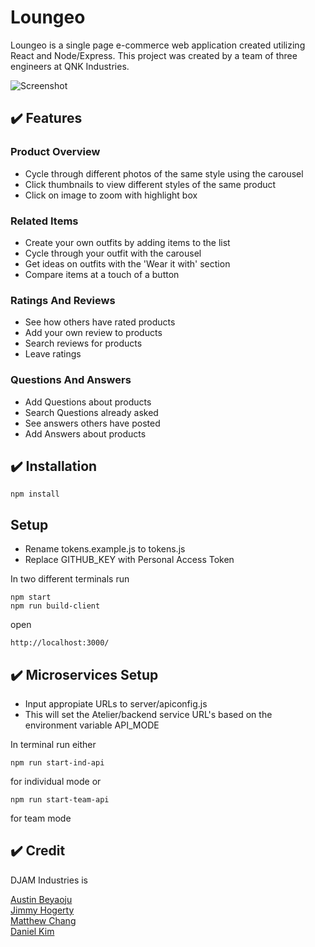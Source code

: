 # Loungeo
Loungeo is a single page e-commerce web application created utilizing React and Node/Express. This project was created by a team of three engineers at QNK Industries.

![Screenshot](https://imgur.com/cDKIAv3.gif)

## :heavy_check_mark: Features

### Product Overview

* Cycle through different photos of the same style using the carousel
* Click thumbnails to view different styles of the same product
* Click on image to zoom with highlight box

### Related Items

* Create your own outfits by adding items to the list
* Cycle through your outfit with the carousel
* Get ideas on outfits with the 'Wear it with' section
* Compare items at a touch of a button

### Ratings And Reviews

* See how others have rated products
* Add your own review to products
* Search reviews for products
* Leave ratings

### Questions And Answers

* Add Questions about products
* Search Questions already asked
* See answers others have posted
* Add Answers about products

## :heavy_check_mark: Installation

```
npm install
```

## Setup
* Rename tokens.example.js to tokens.js
* Replace GITHUB_KEY with Personal Access Token


In two different terminals run

```
npm start
npm run build-client
```

open

```
http://localhost:3000/

```

## :heavy_check_mark: Microservices Setup
* Input appropiate URLs to server/apiconfig.js
* This will set the Atelier/backend service URL's based on the environment variable API_MODE

In terminal run either
```
npm run start-ind-api
```
for individual mode or
```
npm run start-team-api
```
for team mode

## :heavy_check_mark: Credit
DJAM Industries is

[Austin Beyaoju](https://github.com/Beyaoju)
<br>
[Jimmy Hogerty](https://github.com/jimbosl1ce)
<br>
[Matthew Chang](https://github.com/changerbang)
<br>
[Daniel Kim](https://github.com/leinad520)
